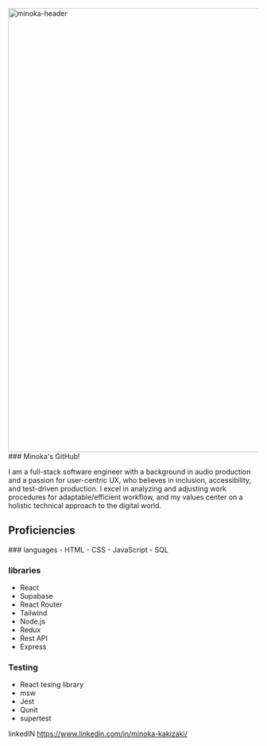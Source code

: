 <img width="893" alt="minoka-header" src="https://user-images.githubusercontent.com/88120228/144121182-d9167320-cb53-42bc-bef8-0ff4e22175b2.png">
### Minoka's GitHub!

I am a full-stack software engineer with a background in audio production and a passion for user-centric UX, who believes in inclusion, accessibility, and test-driven production. I excel in analyzing and adjusting work procedures for adaptable/efficient workflow, and my values center on a holistic technical approach to the digital world.

## Proficiencies

<p text-align="center">
</p>
### languages
- HTML
- CSS
- JavaScript
- SQL

### libraries
- React
- Supabase
- React Router
- Tailwind
- Node.js
- Redux
- Rest API
- Express

### Testing
- React tesing library
- msw
- Jest
- Qunit
- supertest



linkedIN https://www.linkedin.com/in/minoka-kakizaki/


